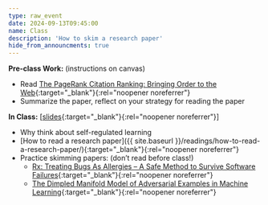 ```yaml
---
type: raw_event
date: 2024-09-13T09:45:00
name: Class
description: 'How to skim a research paper'
hide_from_announcments: true
---
```


**Pre-class Work:** (instructions on canvas)
* Read [The PageRank Citation Ranking: Bringing Order to the Web](https://www.eecs.harvard.edu/~michaelm/CS222/pagerank.pdf){:target="_blank"}{:rel="noopener noreferrer"}
* Summarize the paper, reflect on your strategy for reading the paper

**In Class:** \[[slides](https://docs.google.com/presentation/d/1cgzAYXQKC_8uWQSQEY1RIEcBHvEGlDtEIvB535AOIac/edit?usp=sharing){:target="_blank"}{:rel="noopener noreferrer"}\]
* Why think about self-regulated learning
* [How to read a research paper]({{ site.baseurl }}/readings/how-to-read-a-research-paper/){:target="_blank"}{:rel="noopener noreferrer"}
* Practice skimming papers: (don’t read before class!)
  * [Rx: Treating Bugs As Allergies – A Safe Method to Survive Software Failures](https://www.cs.purdue.edu/homes/xyzhang/fall07/Papers/Rx-SOSP05.pdf){:target="_blank"}{:rel="noopener noreferrer"}
  * [The Dimpled Manifold Model of Adversarial Examples in Machine Learning](https://arxiv.org/abs/2106.10151){:target="_blank"}{:rel="noopener noreferrer"}
